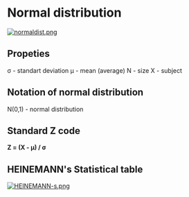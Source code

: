 # Normal distribution 
[![normaldist.png](https://i.postimg.cc/N0FcPbFn/normaldist.png)](https://postimg.cc/hXk6XL98)

## Propeties
σ - standart deviation
µ - mean (average)
N - size
X - subject

## Notation of normal distribution

N(0,1) - normal distribution

## Standard Z code

**Z = (X - µ) / σ**

## HEINEMANN's Statistical table

[![HEINEMANN-s.png](https://i.postimg.cc/fR6Drptr/HEINEMANN-s.png)](https://postimg.cc/75MFCBN3)
